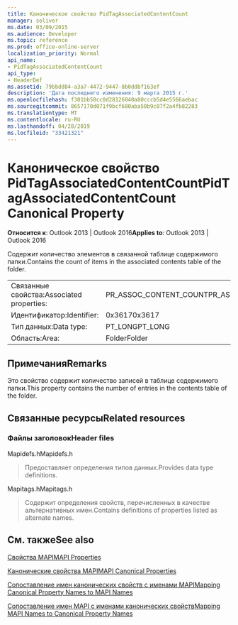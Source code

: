 ```yaml
---
title: Каноническое свойство PidTagAssociatedContentCount
manager: soliver
ms.date: 03/09/2015
ms.audience: Developer
ms.topic: reference
ms.prod: office-online-server
localization_priority: Normal
api_name:
- PidTagAssociatedContentCount
api_type:
- HeaderDef
ms.assetid: 79bbdd84-a3a7-4472-9447-8b0ddbf163ef
description: 'Дата последнего изменения: 9 марта 2015 г.'
ms.openlocfilehash: f301bb50cc0d28126040a80cccb5d4e5566aebac
ms.sourcegitcommit: 8657170d071f9bcf680aba50b9c07f2a4fb82283
ms.translationtype: MT
ms.contentlocale: ru-RU
ms.lasthandoff: 04/28/2019
ms.locfileid: "33421321"
---
```

# <a name="pidtagassociatedcontentcount-canonical-property"></a><span data-ttu-id="fe90e-103">Каноническое свойство PidTagAssociatedContentCount</span><span class="sxs-lookup"><span data-stu-id="fe90e-103">PidTagAssociatedContentCount Canonical Property</span></span>

  
  
<span data-ttu-id="fe90e-104">**Относится к**: Outlook 2013 | Outlook 2016</span><span class="sxs-lookup"><span data-stu-id="fe90e-104">**Applies to**: Outlook 2013 | Outlook 2016</span></span> 
  
<span data-ttu-id="fe90e-105">Содержит количество элементов в связанной таблице содержимого папки.</span><span class="sxs-lookup"><span data-stu-id="fe90e-105">Contains the count of items in the associated contents table of the folder.</span></span>
  
|||
|:-----|:-----|
|<span data-ttu-id="fe90e-106">Связанные свойства:</span><span class="sxs-lookup"><span data-stu-id="fe90e-106">Associated properties:</span></span>  <br/> |<span data-ttu-id="fe90e-107">PR_ASSOC_CONTENT_COUNT</span><span class="sxs-lookup"><span data-stu-id="fe90e-107">PR_ASSOC_CONTENT_COUNT</span></span>  <br/> |
|<span data-ttu-id="fe90e-108">Идентификатор:</span><span class="sxs-lookup"><span data-stu-id="fe90e-108">Identifier:</span></span>  <br/> |<span data-ttu-id="fe90e-109">0x3617</span><span class="sxs-lookup"><span data-stu-id="fe90e-109">0x3617</span></span>  <br/> |
|<span data-ttu-id="fe90e-110">Тип данных:</span><span class="sxs-lookup"><span data-stu-id="fe90e-110">Data type:</span></span>  <br/> |<span data-ttu-id="fe90e-111">PT_LONG</span><span class="sxs-lookup"><span data-stu-id="fe90e-111">PT_LONG</span></span>  <br/> |
|<span data-ttu-id="fe90e-112">Область:</span><span class="sxs-lookup"><span data-stu-id="fe90e-112">Area:</span></span>  <br/> |<span data-ttu-id="fe90e-113">Folder</span><span class="sxs-lookup"><span data-stu-id="fe90e-113">Folder</span></span>  <br/> |
   
## <a name="remarks"></a><span data-ttu-id="fe90e-114">Примечания</span><span class="sxs-lookup"><span data-stu-id="fe90e-114">Remarks</span></span>

<span data-ttu-id="fe90e-115">Это свойство содержит количество записей в таблице содержимого папки.</span><span class="sxs-lookup"><span data-stu-id="fe90e-115">This property contains the number of entries in the contents table of the folder.</span></span> 
  
## <a name="related-resources"></a><span data-ttu-id="fe90e-116">Связанные ресурсы</span><span class="sxs-lookup"><span data-stu-id="fe90e-116">Related resources</span></span>

### <a name="header-files"></a><span data-ttu-id="fe90e-117">Файлы заголовок</span><span class="sxs-lookup"><span data-stu-id="fe90e-117">Header files</span></span>

<span data-ttu-id="fe90e-118">Mapidefs.h</span><span class="sxs-lookup"><span data-stu-id="fe90e-118">Mapidefs.h</span></span>
  
> <span data-ttu-id="fe90e-119">Предоставляет определения типов данных.</span><span class="sxs-lookup"><span data-stu-id="fe90e-119">Provides data type definitions.</span></span>
    
<span data-ttu-id="fe90e-120">Mapitags.h</span><span class="sxs-lookup"><span data-stu-id="fe90e-120">Mapitags.h</span></span>
  
> <span data-ttu-id="fe90e-121">Содержит определения свойств, перечисленных в качестве альтернативных имен.</span><span class="sxs-lookup"><span data-stu-id="fe90e-121">Contains definitions of properties listed as alternate names.</span></span>
    
## <a name="see-also"></a><span data-ttu-id="fe90e-122">См. также</span><span class="sxs-lookup"><span data-stu-id="fe90e-122">See also</span></span>



[<span data-ttu-id="fe90e-123">Свойства MAPI</span><span class="sxs-lookup"><span data-stu-id="fe90e-123">MAPI Properties</span></span>](mapi-properties.md)
  
[<span data-ttu-id="fe90e-124">Канонические свойства MAPI</span><span class="sxs-lookup"><span data-stu-id="fe90e-124">MAPI Canonical Properties</span></span>](mapi-canonical-properties.md)
  
[<span data-ttu-id="fe90e-125">Сопоставление имен канонических свойств с именами MAPI</span><span class="sxs-lookup"><span data-stu-id="fe90e-125">Mapping Canonical Property Names to MAPI Names</span></span>](mapping-canonical-property-names-to-mapi-names.md)
  
[<span data-ttu-id="fe90e-126">Сопоставление имен MAPI с именами канонических свойств</span><span class="sxs-lookup"><span data-stu-id="fe90e-126">Mapping MAPI Names to Canonical Property Names</span></span>](mapping-mapi-names-to-canonical-property-names.md)

